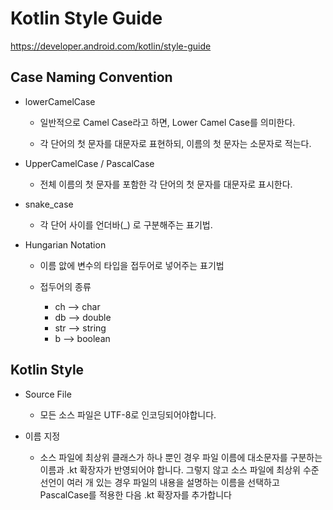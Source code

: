 # Kotlin Style Guide

https://developer.android.com/kotlin/style-guide

## Case Naming Convention

- lowerCamelCase

  - 일반적으로 Camel Case라고 하면, Lower Camel Case를 의미한다.
  
  - 각 단어의 첫 문자를 대문자로 표현하되, 이름의 첫 문자는 소문자로 적는다.

- UpperCamelCase / PascalCase

  - 전체 이름의 첫 문자를 포함한 각 단어의 첫 문자를 대문자로 표시한다.
  
- snake_case

  - 각 단어 사이를 언더바(_) 로 구분해주는 표기법.
  
- Hungarian Notation

    - 이름 앖에 변수의 타입을 접두어로 넣어주는 표기법
    
    - 접두어의 종류
        - ch --> char
        - db --> double
        - str --> string
        - b --> boolean
  
## Kotlin Style

- Source File

  - 모든 소스 파일은 UTF-8로 인코딩되어야합니다.
  
- 이름 지정
  - 소스 파일에 최상위 클래스가 하나 뿐인 경우 파일 이름에 대소문자를 구분하는 이름과 .kt 확장자가 반영되어야 합니다. 그렇지 않고 소스 파일에 최상위 수준 선언이 여러 개 있는 경우 파일의 내용을 설명하는 이름을 선택하고 PascalCase를 적용한 다음 .kt 확장자를 추가합니다
